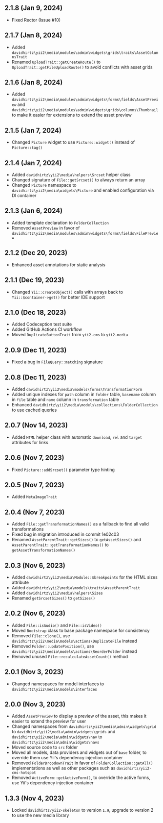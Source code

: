 ## 2.1.8 (Jan 9, 2024)

- Fixed Rector (Issue #10)

## 2.1.7 (Jan 8, 2024)

- Added `davidhirtz\yii2\media\modules\admin\widgets\grids\traits\AssetColumnsTrait`
- Renamed `UploadTrait::getCreateRoute()` to `UploadTrait::getFileUploadRoute()` to avoid conflicts with asset grids

## 2.1.6 (Jan 8, 2024)

- Added `davidhirtz\yii2\media\modules\admin\widgets\forms\fields\AssetPreview`
  and `davidhirtz\yii2\media\modules\admin\widgets\grids\columns\Thumbnail` to make it easier for extensions to extend
  the asset preview

## 2.1.5 (Jan 7, 2024)

- Changed `Picture` widget to use `Picture::widget()` instead of `Picture::tag()`

## 2.1.4 (Jan 7, 2024)

- Added `davidhirtz\yii2\media\helpers\Srcset` helper class
- Changed signature of `File::getSrcset()` to always return an array
- Changed `Picture` namespace to `davidhirtz\yii2\media\widgets\Picture` and enabled configuration via DI container

## 2.1.3 (Jan 6, 2024)

- Added template declaration to `FolderCollection`
- Removed `AssetPreview` in favor of `davidhirtz\yii2\media\modules\admin\widgets\forms\fields\FilePreview`

## 2.1.2 (Dec 20, 2023)

- Enhanced asset annotations for static analysis

## 2.1.1 (Dec 19, 2023)

- Changed `Yii::createObject()` calls with arrays back to `Yii::$container->get()` for better IDE support

## 2.1.0 (Dec 18, 2023)

- Added Codeception test suite
- Added GitHub Actions CI workflow
- Moved `DuplicateButtonTrait` from `yii2-cms` to `yii2-media`

## 2.0.9 (Dec 11, 2023)

- Fixed a bug in `FileQuery::matching` signature

## 2.0.8 (Dec 11, 2023)

- Added `davidhirtz\yii2\media\models\forms\TransformationForm`
- Added unique indexes for `path` column in `folder` table, `basename` column in `file` table and `name` column
  in `transformation` table
- Enhanced `davidhirtz\yii2\media\models\collections\FolderCollection` to use cached queries

## 2.0.7 (Nov 14, 2023)

- Added `HTML` helper class with automatic `download`, `rel` and `target` attributes for links

## 2.0.6 (Nov 7, 2023)

- Fixed `Picture::addSrcset()` parameter type hinting

## 2.0.5 (Nov 7, 2023)

- Added `MetaImageTrait`

## 2.0.4 (Nov 7, 2023)

- Added `File::getTransformationNames()` as a fallback to find all valid transformations
- Fixed bug in migration introduced in commit 1e02c03
- Renamed `AssetParentTrait::getSizes()` to `getAssetSizes()` and `AssetParentTrait::getTransformationNames()`
  to `getAssetTransformationNames()`

## 2.0.3 (Nov 6, 2023)

- Added `davidhirtz\yii2\media\Module::$breakpoints` for the HTML sizes attribute
- Added `davidhirtz\yii2\media\models\traits\AssetParentTrait`
- Added `davidhirtz\yii2\media\helpers\Sizes`
- Renamed `getSrcsetSizes()` to `getSizes()`

## 2.0.2 (Nov 6, 2023)

- Added `File::isAudio()` and `File::isVideo()`
- Moved `Bootstrap` class to base package namespace for consistency
- Removed `File::clone()`, use `davidhirtz\yii2\media\models\actions\DuplicateFile` instead
- Removed `Folder::updatePosition()`, use `davidhirtz\yii2\media\models\actions\ReorderFolder` instead
- Removed unused `File::recalculateAssetCount()` method

## 2.0.1 (Nov 3, 2023)

- Changed namespaces for model interfaces to `davidhirtz\yii2\media\models\interfaces`

## 2.0.0 (Nov 3, 2023)

- Added `AssetPreview` to display a preview of the asset, this makes it easier to extend the preview for user
- Changed namespaces from `davidhirtz\yii2\media\admin\widgets\grid`
  to `davidhirtz\yii2\media\admin\widgets\grids` and `davidhirtz\yii2\media\admin\widgets\nav`
  to `davidhirtz\yii2\media\admin\widgets\navs`
- Moved source code to `src` folder
- Moved all models, data providers and widgets out of `base` folder, to override them use Yii's dependency injection
  container
- Removed `FolderDropdownTrait` in favor of `FolderCollection::getAll()`
  implementations as well as other packages such as `davidhirtz/yii2-cms-hotspot`
- Removed `ActiveForm::getActiveForm()`, to override the active forms, use Yii's dependency injection
  container

## 1.3.3 (Nov 4, 2023)

- Locked `davidhirtz/yii2-skeleton` to version `1.9`, upgrade to version 2 to use the new media library